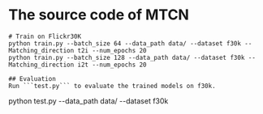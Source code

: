 # The source code of MTCN

```
# Train on Flickr30K
python train.py --batch_size 64 --data_path data/ --dataset f30k --Matching_direction t2i --num_epochs 20
python train.py --batch_size 128 --data_path data/ --dataset f30k --Matching_direction i2t --num_epochs 20

## Evaluation
Run ```test.py``` to evaluate the trained models on f30k.

```
python test.py  --data_path data/ --dataset f30k 
```
